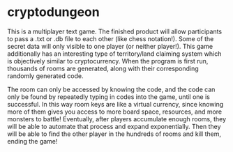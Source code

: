 # cryptodungeon
This is a multiplayer text game.
The finished product will allow participants to pass a .txt or .db file to each other (like chess notation!).  Some of the
secret data will only visible to one player (or neither player!).  This game additionally has an interesting type of
territory/land claiming system which is objectively similar to cryptocurrency.  When the program is first run, thousands of rooms
are generated, along with their corresponding randomly generated code.  

The room can only be accessed by knowing the code, and the code can only be found by repeatedly typing in codes into the game,
until one is successful.  In this way room keys are like a virtual currency, since knowing more of them gives you access to more
board space, resources, and more monsters to battle!  Eventually, after players accumulate enough rooms, they will be able to
automate that process and expand exponentially.  Then they will be able to find the other player in the hundreds of rooms and kill
them, ending the game!
